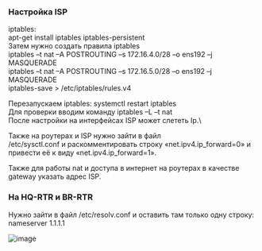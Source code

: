 ### Настройка ISP

iptables:\
apt-get install iptables iptables-persistent\
Затем нужно создать правила iptables\
iptables –t nat –A POSTROUTING –s 172.16.4.0/28 –o ens192 –j MASQUERADE\
iptables –t nat –A POSTROUTING –s 172.16.5.0/28 –o ens192 –j MASQUERADE\
iptables-save > /etc/iptables/rules.v4

Перезапускаем iptables: systemctl restart iptables\
Для проверки вводим команду iptables –L –t nat\
После настройки на интерфейсах ISP может слететь Ip.\

Также на роутерах и ISP нужно зайти в файл\
/etc/sysctl.conf и раскомментировать строку «net.ipv4.ip_forward=0» и привести её к виду «net.ipv4.ip_forward=1».

Также для работы nat и доступа в интернет на роутерах в качестве gateway указать адрес ISP.

### На HQ-RTR и BR-RTR

Нужно зайти в файл /etc/resolv.conf и оставить там только одну строку: nameserver 1.1.1.1

![image](https://github.com/user-attachments/assets/74af8421-96f1-4c8f-8272-0b6477054cf7)

